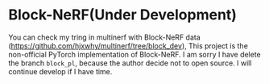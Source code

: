 # Block-NeRF(Under Development)
You can check my tring in multinerf with Block-NeRF data (https://github.com/hjxwhy/multinerf/tree/block_dev), 
This project is the non-official PyTorch implementation of Block-NeRF.
I am sorry I have delete the branch `block_pl`, because the author decide not to open source. I will continue develop if I have time.
